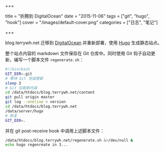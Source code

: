 +++

title = "折腾到 DigitalOcean"
date = "2015-11-06"
tags = ["git", "hugo", "hook"]
cover = "/images/default-cover.png"
categories = ["日志", "笔记"]

+++

blog.terrywh.net 迁移到 [DigitalOcean](https://www.digitalocean.com) 并重新部署，使用 [Hugo](http://gohugo.io/) 生成静态站点。
<!--more-->

整个站点内容的 markdown 文件保存在 Git 仓库中。同时使用 Git 钩子自动更新，编写一个脚本文件 `regenerate.sh`：

``` bash
#!/bin/bash
GIT_DIR=.git
# 等待 Git 完成更新
sleep 3
# Git 拉取新内容
cd /data/htdocs/blog.terrywh.net/content
git pull origin master
git log --oneline > version
cd /data/htdocs/blog.terrywh.net
/data/server/hugo
# 恢复
GIT_DIR=.
```

并在 git post-receive hook 中调用上述脚本文件：

``` bash
/data/htdocs/blog.terrywh.net/regenerate.sh &>/dev/null &
echo hugo regenreate in 3...
```
